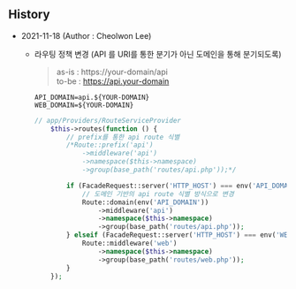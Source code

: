 ## History
* 2021-11-18 (Author : Cheolwon Lee)
  * 라우팅 정책 변경 (API 를 URI를 통한 분기가 아닌 도메인을 통해 분기되도록)
      >as-is : https://your-domain/api <br>
      to-be : https://api.your-domain

      ```dotenv
      API_DOMAIN=api.${YOUR-DOMAIN}
      WEB_DOMAIN=${YOUR-DOMAIN}
      ```
      ```php
      // app/Providers/RouteServiceProvider
          $this->routes(function () {
              // prefix를 통한 api route 식별
              /*Route::prefix('api')
                  ->middleware('api')
                  ->namespace($this->namespace)
                  ->group(base_path('routes/api.php'));*/

              if (FacadeRequest::server('HTTP_HOST') === env('API_DOMAIN')) {
                  // 도메인 기반의 api route 식별 방식으로 변경
                  Route::domain(env('API_DOMAIN'))
                      ->middleware('api')
                      ->namespace($this->namespace)
                      ->group(base_path('routes/api.php'));
              } elseif (FacadeRequest::server('HTTP_HOST') === env('WEB_DOMAIN')) {
                  Route::middleware('web')
                      ->namespace($this->namespace)
                      ->group(base_path('routes/web.php'));
              }
          });
      ```
